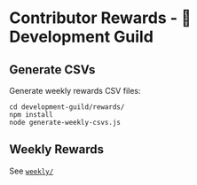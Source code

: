 # Contributor Rewards - 🧙 Development Guild

## Generate CSVs

Generate weekly rewards CSV files:

```
cd development-guild/rewards/
npm install
node generate-weekly-csvs.js
```

## Weekly Rewards

See [`weekly/`](weekly/)
